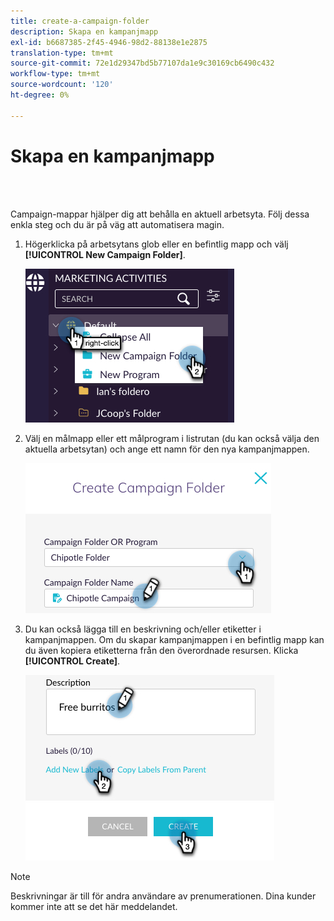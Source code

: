 ```yaml
---
title: create-a-campaign-folder
description: Skapa en kampanjmapp
exl-id: b6687385-2f45-4946-98d2-88138e1e2875
translation-type: tm+mt
source-git-commit: 72e1d29347bd5b77107da1e9c30169cb6490c432
workflow-type: tm+mt
source-wordcount: '120'
ht-degree: 0%

---
```


# Skapa en kampanjmapp

<br> 

Campaign-mappar hjälper dig att behålla en aktuell arbetsyta. Följ dessa enkla steg och du är på väg att automatisera magin.

1. Högerklicka på arbetsytans glob eller en befintlig mapp och välj **[!UICONTROL New Campaign Folder]**.

   ![Bild ett](/help/sky/assets/campaign-folders/create-a-campaign-folder/create-a-campaign-folder-1.png)

1. Välj en målmapp eller ett målprogram i listrutan (du kan också välja den aktuella arbetsytan) och ange ett namn för den nya kampanjmappen.

   ![Bild ett](/help/sky/assets/campaign-folders/create-a-campaign-folder/create-a-campaign-folder-2.png)

1. Du kan också lägga till en beskrivning och/eller etiketter i kampanjmappen. Om du skapar kampanjmappen i en befintlig mapp kan du även kopiera etiketterna från den överordnade resursen. Klicka **[!UICONTROL Create]**.

   ![Bild ett](/help/sky/assets/campaign-folders/create-a-campaign-folder/create-a-campaign-folder-3.png)

>[!NOTE]
>
>Beskrivningar är till för andra användare av prenumerationen. Dina kunder kommer inte att se det här meddelandet.

